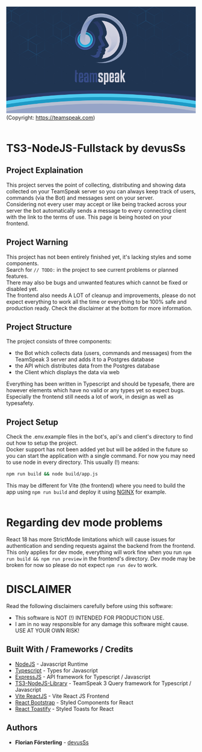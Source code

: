 ![ts3.jpg](./docs/ts3.jpg)
(Copyright: https://teamspeak.com)
<br/>
<br/>

# TS3-NodeJS-Fullstack by devusSs

## Project Explaination

This project serves the point of collecting, distributing and showing data collected on your TeamSpeak server so you can always keep track of users, commands (via the Bot) and messages sent on your server.<br/>
Considering not every user may accept or like being tracked across your server the bot automatically sends a message to every connecting client with the link to the terms of use. This page is being hosted on your frontend.

## Project Warning

This project has not been entirely finished yet, it's lacking styles and some components.<br/>
Search for `// TODO:` in the project to see current problems or planned features.<br/>
There may also be bugs and unwanted features which cannot be fixed or disabled yet.<br/>
The frontend also needs A LOT of cleanup and improvements, please do not expect everything to work all the time or everything to be 100% safe and production ready. Check the disclaimer at the bottom for more information.

## Project Structure

The project consists of three components:

- the Bot which collects data (users, commands and messages) from the TeamSpeak 3 server and adds it to a Postgres database
- the API which distributes data from the Postgres database
- the Client which displays the data via web

Everything has been written in Typescript and should be typesafe, there are however elements which have no valid or any types yet so expect bugs. Especially the frontend still needs a lot of work, in design as well as typesafety.

## Project Setup

Check the .env.example files in the bot's, api's and client's directory to find out how to setup the project.<br/>
Docker support has not been added yet but will be added in the future so you can start the application with a single command.
For now you may need to use node in every directory. This usually (!) means:

```bash
npm run build && node build/app.js
```

This may be different for Vite (the frontend) where you need to build the app using `npm run build` and deploy it using [NGINX](https://www.nginx.com/) for example.
<br/>
<br/>

# Regarding dev mode problems

React 18 has more StrictMode limitations which will cause issues for authentication and sending requests against the backend from the frontend.<br/> This only applies for dev mode, everything will work fine when you run `npm run build && npm run preview` in the frontend's directory. Dev mode may be broken for now so please do not expect `npm run dev` to work.

# DISCLAIMER

Read the following disclaimers carefully before using this software:

- This software is NOT (!) INTENDED FOR PRODUCTION USE.
- I am in no way responsible for any damage this software might cause. USE AT YOUR OWN RISK!

## Built With / Frameworks / Credits

- [NodeJS](https://nodejs.org/) - Javascript Runtime
- [Typescript](https://www.typescriptlang.org/) - Types for Javascript
- [ExpressJS](https://expressjs.com/) - API framework for Typescript / Javascript
- [TS3-NodeJS-Library](https://github.com/Multivit4min/TS3-NodeJS-Library) - TeamSpeak 3 Query framework for Typescript / Javascript
- [Vite ReactJS](https://vitejs.dev/guide/) - Vite React JS Frontend
- [React Bootstrap](https://react-bootstrap.github.io/) - Styled Components for React
- [React Toastify](https://fkhadra.github.io/react-toastify/introduction) - Styled Toasts for React

## Authors

- **Florian Försterling** - [devusSs](https://github.com/devusSs)
